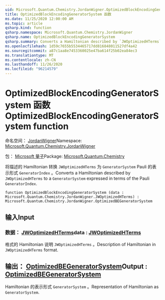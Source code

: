 ```yaml
---
uid: Microsoft.Quantum.Chemistry.JordanWigner.OptimizedBlockEncodingGeneratorSystem
title: OptimizedBlockEncodingGeneratorSystem 函数
ms.date: 11/25/2020 12:00:00 AM
ms.topic: article
qsharp.kind: function
qsharp.namespace: Microsoft.Quantum.Chemistry.JordanWigner
qsharp.name: OptimizedBlockEncodingGeneratorSystem
qsharp.summary: Converts a Hamiltonian described by `JWOptimizedHTerms` to a `GeneratorSystem` expressed in terms of the Pauli `GeneratorIndex`.
ms.openlocfilehash: 1d59c7655b5534465717dd816848011527df4a42
ms.sourcegitcommit: a87c1aa8e7453360025e47ba614f25b02ea84ec3
ms.translationtype: MT
ms.contentlocale: zh-CN
ms.lasthandoff: 11/26/2020
ms.locfileid: "96214579"
---
```

# <a name="optimizedblockencodinggeneratorsystem-function"></a><span data-ttu-id="87f34-102">OptimizedBlockEncodingGeneratorSystem 函数</span><span class="sxs-lookup"><span data-stu-id="87f34-102">OptimizedBlockEncodingGeneratorSystem function</span></span>

<span data-ttu-id="87f34-103">命名空间： [JordanWigner](xref:Microsoft.Quantum.Chemistry.JordanWigner)</span><span class="sxs-lookup"><span data-stu-id="87f34-103">Namespace: [Microsoft.Quantum.Chemistry.JordanWigner](xref:Microsoft.Quantum.Chemistry.JordanWigner)</span></span>

<span data-ttu-id="87f34-104">包： [Microsoft 量子](https://nuget.org/packages/Microsoft.Quantum.Chemistry)</span><span class="sxs-lookup"><span data-stu-id="87f34-104">Package: [Microsoft.Quantum.Chemistry](https://nuget.org/packages/Microsoft.Quantum.Chemistry)</span></span>


<span data-ttu-id="87f34-105">将描述的 Hamiltonian 转换 `JWOptimizedHTerms` 为 `GeneratorSystem` Pauli 的表示形式 `GeneratorIndex` 。</span><span class="sxs-lookup"><span data-stu-id="87f34-105">Converts a Hamiltonian described by `JWOptimizedHTerms` to a `GeneratorSystem` expressed in terms of the Pauli `GeneratorIndex`.</span></span>

```qsharp
function OptimizedBlockEncodingGeneratorSystem (data : Microsoft.Quantum.Chemistry.JordanWigner.JWOptimizedHTerms) : Microsoft.Quantum.Chemistry.JordanWigner.OptimizedBEGeneratorSystem
```


## <a name="input"></a><span data-ttu-id="87f34-106">输入</span><span class="sxs-lookup"><span data-stu-id="87f34-106">Input</span></span>

### <a name="data--jwoptimizedhterms"></a><span data-ttu-id="87f34-107">数据： [JWOptimizedHTerms](xref:Microsoft.Quantum.Chemistry.JordanWigner.JWOptimizedHTerms)</span><span class="sxs-lookup"><span data-stu-id="87f34-107">data : [JWOptimizedHTerms](xref:Microsoft.Quantum.Chemistry.JordanWigner.JWOptimizedHTerms)</span></span>

<span data-ttu-id="87f34-108">格式的 Hamiltonian 说明 `JWOptimizedHTerms` 。</span><span class="sxs-lookup"><span data-stu-id="87f34-108">Description of Hamiltonian in `JWOptimizedHTerms` format.</span></span>



## <a name="output--optimizedbegeneratorsystem"></a><span data-ttu-id="87f34-109">输出： [OptimizedBEGeneratorSystem](xref:Microsoft.Quantum.Chemistry.JordanWigner.OptimizedBEGeneratorSystem)</span><span class="sxs-lookup"><span data-stu-id="87f34-109">Output : [OptimizedBEGeneratorSystem](xref:Microsoft.Quantum.Chemistry.JordanWigner.OptimizedBEGeneratorSystem)</span></span>

<span data-ttu-id="87f34-110">Hamiltonian 的表示形式 `GeneratorSystem` 。</span><span class="sxs-lookup"><span data-stu-id="87f34-110">Representation of Hamiltonian as `GeneratorSystem`.</span></span>